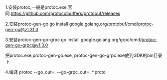 1.安装protoc,一般是protoc.exe,官网:https://github.com/protocolbuffers/protobuf/releases

2.安装protoc-gen-go
go install google.golang.org/protobuf/cmd/protoc-gen-go@v1.31.0

3.安装protoc-gen-go-grpc
go install google.golang.org/grpc/cmd/protoc-gen-go-grpc@v1.3.0

把protoc.exe,protoc-gen-go.exe, protoc-gen-go-grpc.exe放到GDK的bin目录下

4.编译
protoc --go_out=. --go-grpc_out=. *.proto